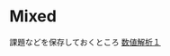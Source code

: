 # Mixed
課題などを保存しておくところ
[数値解析１](https://github.com/k310sto/Mixed/blob/main/num-analy1/num-analy1_README.md#report1)
